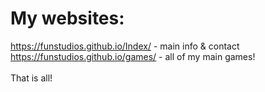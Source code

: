 # My websites:
https://funstudios.github.io/Index/ - main info & contact
<br>
https://funstudios.github.io/games/ - all of my main games!
<br> <br>
That is all!
